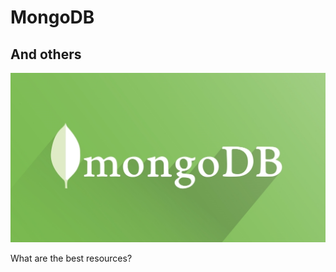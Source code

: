 # MongoDB #

## And others ##

![MongoDB](https://github.com/gokemon/tuts-plus/blob/master/images/mongodb.jpeg)

 
What are the best resources?